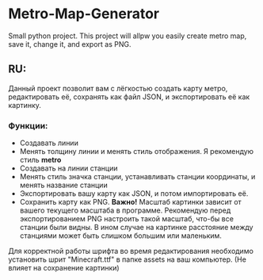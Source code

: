 # Metro-Map-Generator
Small python project. This project will allpw you easily create metro map, save it, change it, and export as PNG.
## RU:
Данный проект позволит вам с лёгкостью создать карту метро, редактировать её, сохранять как файл JSON, и экспортировать её как картинку.
### Функции:
- Создавать линии
- Менять толщину линии и менять стиль отображения. Я рекомендую стиль **metro**
- Создавать на линии станции
- Менять стиль значка станции, устанавливать станции координаты, и менять название станции
- Экспортировать вашу карту как JSON, и потом импортировать её.
- Сохранить карту как PNG. **Важно!** Масштаб картинки зависит от вашего текущего масштаба в программе. Рекомендую перед экспортированием PNG настроить такой масштаб, что-бы все станции были видны. В ином случае на картинке расстояние между станциями может быть слишком большим или маленьким.

Для корректной работы шрифта во время редактирования необходимо установить шрит "Minecraft.ttf" в папке assets на ваш компьютер. (Не влияет на сохранение картинки)
